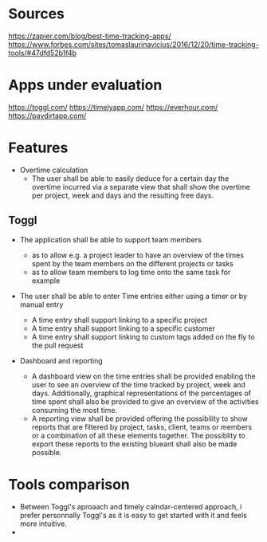 # Sources
https://zapier.com/blog/best-time-tracking-apps/
https://www.forbes.com/sites/tomaslaurinavicius/2016/12/20/time-tracking-tools/#47dfd52b1f4b

# Apps under evaluation
https://toggl.com/
https://timelyapp.com/
https://everhour.com/
https://paydirtapp.com/


# Features
- Overtime calculation
    - The user shall be able to easily deduce for a certain day the overtime incurred via a separate view that shall show the overtime per project, week and days and the resulting free days.

## Toggl
- The application shall be able to support team members
    - as to allow e.g. a project leader to have an overview of the times spent by the team members on the different projects or tasks
    - as to allow team members to log time onto the same task for example
- The user shall be able to enter Time entries either using a timer or by manual entry
    - A time entry shall support linking to a specific project
    - A time entry shall support linking to a specific customer
    - A time entry shall support linking to custom tags added on the fly to the pull request

- Dashboard and reporting
    - A dashboard view on the time entries shall be provided enabling the user to see an overview of the time tracked by project, week and days. Additionally, graphical representations of the percentages of time spent shall also be provided to give an overview of the activities consuming the most time.
    - A reporting view shall be provided offering the possibility to show reports that are filtered by project, tasks, client, teams or members or a combination of all these elements together. The possiblity to export these reports to the existing blueant shall also be made possible.

# Tools comparison
- Between Toggl's aproaach and timely calndar-centered approach, i prefer personnally Toggl's as it is easy to get started with it and feels more intuitive.
- 